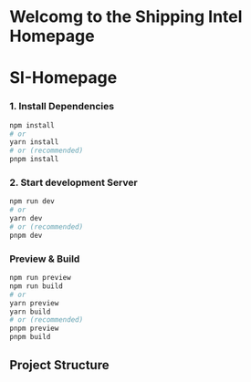 
# Welcomg to the Shipping Intel Homepage

# SI-Homepage

### 1. Install Dependencies

```bash
npm install
# or
yarn install
# or (recommended)
pnpm install
```

### 2. Start development Server

```bash
npm run dev
# or
yarn dev
# or (recommended)
pnpm dev
```

### Preview & Build

```bash
npm run preview
npm run build
# or
yarn preview
yarn build
# or (recommended)
pnpm preview
pnpm build
```

## Project Structure
